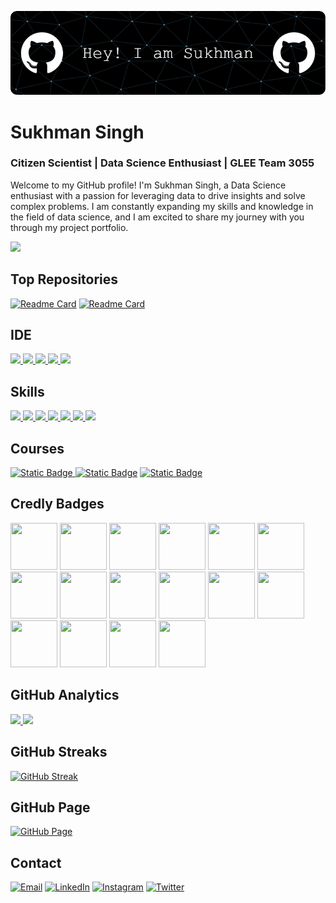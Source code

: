 ![](https://github.com/SUKHMAN-SINGH-1612/SUKHMAN-SINGH-1612/blob/main/github-header-image.png)
# Sukhman Singh
### Citizen Scientist | Data Science Enthusiast | GLEE Team 3055

Welcome to my GitHub profile! I'm Sukhman Singh, a Data Science enthusiast with a passion for leveraging data to drive insights and solve complex problems. I am constantly expanding my skills and knowledge in the field of data science, and I am excited to share my journey with you through my project portfolio.

[![](https://github-profile-summary-cards.vercel.app/api/cards/profile-details?username=SUKHMAN-SINGH-1612&theme=dark)](https://github.com/SUKHMAN-SINGH-1612)

## Top Repositories
[![Readme Card](https://github-readme-stats.vercel.app/api/pin/?username=SUKHMAN-SINGH-1612&theme=dark&hide_border=true&repo=Data-Science-Projects)](https://github.com/SUKHMAN-SINGH-1612/Data-Science-Projects) [![Readme Card](https://github-readme-stats.vercel.app/api/pin/?username=SUKHMAN-SINGH-1612&theme=dark&hide_border=true&repo=IBM-AI-Engineering)](https://github.com/SUKHMAN-SINGH-1612/IBM-AI-Engineering)

## IDE
[![](https://img.shields.io/badge/Python-FFD43B?style=for-the-badge&logo=python&logoColor=blue) ![](https://img.shields.io/badge/Arduino_IDE-00979D?style=for-the-badge&logo=arduino&logoColor=white) ![](	https://img.shields.io/badge/Colab-F9AB00?style=for-the-badge&logo=googlecolab&color=525252) ![](https://img.shields.io/badge/PyCharm-000000.svg?&style=for-the-badge&logo=PyCharm&logoColor=white) ![](https://img.shields.io/badge/VSCode-0078D4?style=for-the-badge&logo=visual%20studio%20code&logoColor=white)](https://github.com/SUKHMAN-SINGH-1612)

## Skills
[![](https://img.shields.io/badge/Numpy-777BB4?style=for-the-badge&logo=numpy&logoColor=white) ![](https://img.shields.io/badge/Pandas-2C2D72?style=for-the-badge&logo=pandas&logoColor=white) ![](https://img.shields.io/badge/Python-FFD43B?style=for-the-badge&logo=python&logoColor=blue) ![](https://img.shields.io/badge/scikit_learn-F7931E?style=for-the-badge&logo=scikit-learn&logoColor=whit) ![](https://img.shields.io/badge/SciPy-654FF0?style=for-the-badge&logo=SciPy&logoColor=white)  ![](https://img.shields.io/badge/Jupyter-F37626.svg?&style=for-the-badge&logo=Jupyter&logoColor=white) ![](https://img.shields.io/badge/Markdown-000000?style=for-the-badge&logo=markdown&logoColor=white)](https://github.com/SUKHMAN-SINGH-1612) 

## Courses
[![Static Badge](https://img.shields.io/badge/Data%20Science-Specialization-%20?style=flat&logo=coursera&color=blue)
](https://www.coursera.org/account/accomplishments/specialization/certificate/4YYSZ8JRV4GN) [![Static Badge](https://img.shields.io/badge/Applied%20Data%20Science-Specialization-%20?style=flat&logo=coursera&color=blue&link=https%3A%2F%2Fwww.coursera.org%2Faccount%2Faccomplishments%2Fspecialization%2Fcertificate%2F7BVVEK72RG7K)](https://www.coursera.org/account/accomplishments/specialization/certificate/7BVVEK72RG7K) [![Static Badge](https://img.shields.io/badge/Introduction%20to%20Data%20Science-Specialization-%20?style=flat&logo=coursera&color=blue)](https://www.coursera.org/account/accomplishments/specialization/certificate/W6B3E8FDJ9TR)

## Credly Badges
[<img src='https://images.credly.com/size/680x680/images/b47e9b58-7f54-4981-b156-5e7d354c8215/Professional_Certificate_-_Data_Science.png' width="75" height="75"/>](https://www.credly.com/badges/884aeebe-7928-4d88-a7f9-d7af21135def/public_url)
[<img src='https://images.credly.com/size/220x220/images/ac4daa48-1924-4dc5-80cf-ede5a08bac51/Data_Science_Foundations_Specialization.png' width="75" height="75"/>](https://www.credly.com/badges/0c33bdfd-44e1-424a-a0a3-3b031df87ce4/public_url)
[<img src='https://images.credly.com/size/220x220/images/fa32e912-a95a-478b-926f-3b98b586e55c/Adv_Data_Science_Specialization.png' width="75" height="75"/>](https://www.credly.com/badges/0aecd805-4c06-4d70-8eae-27b101ae4132/public_url)
[<img src='https://images.credly.com/size/220x220/images/169512d3-cef6-43e3-bec8-e6af2723a076/image.png' width="75" height="75"/>](https://www.credly.com/badges/8ea65992-8e39-4f35-9ad4-ddcecceaac7b/public_url)
[<img src='https://images.credly.com/size/220x220/images/5e544cd5-d368-4f16-8348-5abfd71bd049/IBM_AI_-Deep_Learning_Essentials_with_Keras.png' width="75" height="75"/>](https://www.credly.com/badges/8ea65992-8e39-4f35-9ad4-ddcecceaac7b/public_url)
[<img src='https://images.credly.com/size/220x220/images/5ae9bf9e-da6e-4cec-82eb-d2b4cfea9751/Machine_Learning_with_Python.png' width="75" height="75"/>](https://www.credly.com/badges/e8050e02-a8ec-45a8-8c27-522b86d82a42/public_url)
[<img src='https://images.credly.com/size/220x220/images/76326afb-199d-4250-a74f-01bc86dda118/Cognitive_Class_-_Data_Visual_w_Python.png' width="75" height="75"/>](https://www.credly.com/badges/bb6bea3b-a5fd-4bab-8a99-ecaa762a9411/public_url)
[<img src='https://images.credly.com/size/220x220/images/fa39f4f0-174a-4886-b821-6a37d42b8b3a/Cognitive_Class_-_Data_Analysis_w_Python.png' width="75" height="75"/>](https://www.credly.com/badges/f44280ae-71e6-4edc-b8f0-9243404d279d/public_url)
[<img src='https://images.credly.com/size/220x220/images/594e0ab7-c864-4d9a-9987-3a903ec3f06a/Cognitive_Class_-_DB_and_SQL_for_Data_Sci.png' width="75" height="75"/>](https://www.credly.com/badges/2d10bb29-8eb9-4ec0-ae1e-f44ea218d99b/public_url)
[<img src='https://images.credly.com/size/220x220/images/7d06faf8-c754-4ecd-8ab1-2115826b03c6/Python_Project_for_Data_Science.png' width="75" height="75"/>](https://www.credly.com/badges/6eb60ad9-8914-4e55-87f0-be0f1a957cc9/public_url)
[<img src='https://images.credly.com/size/220x220/images/1447954e-9923-4703-a647-eac80e5f0682/image.png' width="75" height="75"/>](https://www.credly.com/badges/cc62d0bb-bbc1-4b12-9633-1793c2076b07/public_url)
[<img src='https://images.credly.com/size/220x220/images/0571ab1d-f43b-43d9-9c68-8ebd0ebd61b7/Python_for_Data_Sci_and_AI_Foundational.png' width="75" height="75"/>](https://www.credly.com/badges/057fcea8-67b9-4e2c-8236-89ae9b340ab5/public_url)
[<img src='https://images.credly.com/size/220x220/images/46defa53-a922-47bd-94ea-b43488f5cd8a/Data_Science_Methodology_Foundational.png' width="75" height="75"/>](https://www.credly.com/badges/28f3b79b-20a0-491d-adc3-c4d68da058c2/public_url)
[<img src='https://images.credly.com/size/220x220/images/5fc2d535-e716-46c4-881a-f4822b8da0e5/Cognitive_Class_-_What_is_Data_Science.png' width="75" height="75"/>](https://www.credly.com/badges/88a3962b-1be3-448d-b3d7-bb20c7dec8ab/public_url)
[<img src='https://images.credly.com/size/220x220/images/130907f0-5b9f-47f3-ba63-073508050096/Computer_Vision_and_and_Image_Processing_Essentials.png' width="75" height="75"/>](https://www.credly.com/badges/75429559-b02b-4ad0-b3aa-ff013cd51748/public_url)
[<img src='https://images.credly.com/size/220x220/images/7d59a314-d9bd-4ed9-80dd-9f3af94d77d1/Data_Analytics_Essentials.png' width="75" height="75"/>](https://www.credly.com/badges/a5553ae6-452c-4c6a-a2f1-d2987b67ff63/public_url)


## GitHub Analytics
[<img height="180em" src="https://github-readme-stats-eight-theta.vercel.app/api?username=SUKHMAN-SINGH-1612&show_icons=true&theme=dark&hide_border=true&include_all_commits=true&count_private=true"/> <img height="180em" src="https://github-readme-stats-eight-theta.vercel.app/api/top-langs/?username=SUKHMAN-SINGH-1612&layout=compact&langs_count=8&theme=dark&hide_border=true"/>](https://github.com/SUKHMAN-SINGH-1612)

## GitHub Streaks
[![GitHub Streak](https://github-readme-streak-stats.herokuapp.com?user=SUKHMAN-SINGH-1612&theme=dark&hide_border=true)](https://git.io/streak-stats)
## GitHub Page
[![GitHub Page](https://img.shields.io/badge/GitHub-Page-blue?style=for-the-badge&logo=github)](https://sukhman-singh-1612.github.io/data_science/)


## Contact
[![Email](https://img.shields.io/badge/Gmail-D14836?style=for-the-badge&logo=gmail&logoColor=white)](mailto:sukhmansinghbhogal@gmail.com) [![LinkedIn](https://img.shields.io/badge/LinkedIn-0077B5?style=for-the-badge&logo=linkedin&logoColor=white)](https://www.linkedin.com/in/sukhmansingh1612) [![Instagram](https://img.shields.io/badge/Instagram-E4405F?style=for-the-badge&logo=instagram&logoColor=white)](https://www.instagram.com/sukhmansingh_1612/) [![Twitter](https://img.shields.io/badge/Twitter-1DA1F2?style=for-the-badge&logo=twitter&logoColor=white)](https://twitter.com/SUKHMANSINGH_)

<!---
SUKHMAN-SINGH-1612/SUKHMAN-SINGH-1612 is a ✨ special ✨ repository because its `README.md` (this file) appears on your GitHub profile.
You can click the Preview link to take a look at your changes.
--->
